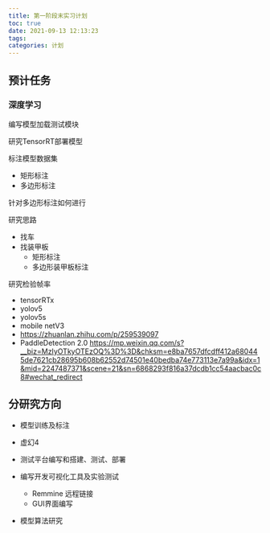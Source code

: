 ```yaml
---
title: 第一阶段末实习计划
toc: true
date: 2021-09-13 12:13:23
tags:
categories: 计划
---
```

## 预计任务

### 深度学习
编写模型加载测试模块

研究TensorRT部署模型

标注模型数据集

- 矩形标注
- 多边形标注

针对多边形标注如何进行

研究思路

- 找车
- 找装甲板
  - 矩形标注
  - 多边形装甲板标注

研究检验帧率

- tensorRTx
- yolov5
- yolov5s
- mobile netV3
- https://zhuanlan.zhihu.com/p/259539097
- PaddleDetection 2.0  https://mp.weixin.qq.com/s?__biz=MzIyOTkyOTEzOQ%3D%3D&chksm=e8ba7657dfcdff412a680445de7621cb28695b608b62552d74501e40bedba74e773113e7a99a&idx=1&mid=2247487371&scene=21&sn=6868293f816a37dcdb1cc54aacbac0c8#wechat_redirect



## 分研究方向

- 模型训练及标注

- 虚幻4

- 测试平台编写和搭建、测试、部署

- 编写开发可视化工具及实验测试

  - Remmine 远程链接
  - GUI界面编写

- 模型算法研究

  